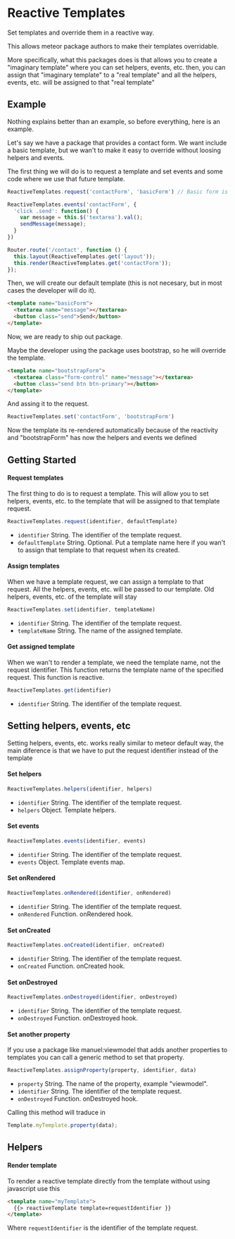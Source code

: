 Reactive Templates
==================

Set templates and override them in a reactive way.

This allows meteor package authors to make their templates overridable.

More specifically, what this packages does is that allows you to create a "imaginary template" where you can set helpers, events, etc. then, you can assign that "imaginary template" to a "real template" and all the helpers, events, etc. will be assigned to that "real template"

## Example

Nothing explains better than an example, so before everything, here is an example.

Let's say we have a package that provides a contact form. We want include a basic template, but we wan't to make it easy to override without loosing helpers and events.

The first thing we will do is to request a template and set events and some code where we use that future template.

```js
ReactiveTemplates.request('contactForm', 'basicForm') // Basic form is the name of the default template we will create later

ReactiveTemplates.events('contactForm', {
  'click .send': function() {
    var message = this.$('textarea').val();
    sendMessage(message);
  }
})

Router.route('/contact', function () {
  this.layout(ReactiveTemplates.get('layout'));
  this.render(ReactiveTemplates.get('contactForm'));
});
```

Then, we will create our default template (this is not necesary, but in most cases the developer will do it).

```html
<template name="basicForm">
  <textarea name="message"></textarea>
  <button class="send">Send</button>
</template>
```

Now, we are ready to ship out package. 

Maybe the developer using the package uses bootstrap, so he will override the template.

```html
<template name="bootstrapForm">
  <textarea class="form-control" name="message"></textarea>
  <button class="send btn btn-primary"></button>
</template>
```

And assing it to the request.

```js
ReactiveTemplates.set('contactForm', 'bootstrapForm')
```

Now the template its re-rendered automatically because of the reactivity and "bootstrapForm" has now the helpers and events we defined


## Getting Started

#### Request templates

The first thing to do is to request a template. This will allow you to set helpers, events, etc. to the template that will be assigned to that template request.

```js
ReactiveTemplates.request(identifier, defaultTemplate)
```

- ```identifier``` String. The identifier of the template request.
- ```defaultTemplate``` String. Optional. Put a template name here if you wan't to assign that template to that request when its created.

#### Assign templates

When we have a template request, we can assign a template to that request. All the helpers, events, etc. will be passed to our template. Old helpers, events, etc. of the template will stay

```js
ReactiveTemplates.set(identifier, templateName)
```

- ```identifier``` String. The identifier of the template request.
- ```templateName``` String. The name of the assigned template.

#### Get assigned template

When we wan't to render a template, we need the template name, not the request identifier. This function returns the template name of the specified request. This function is reactive.

```js
ReactiveTemplates.get(identifier)
```

- ```identifier``` String. The identifier of the template request.

## Setting helpers, events, etc

Setting helpers, events, etc. works really similar to meteor default way, the main diference is that we have to put the request identifier instead of the template

#### Set helpers

```js
ReactiveTemplates.helpers(identifier, helpers)
```

- ```identifier``` String. The identifier of the template request.
- ```helpers``` Object. Template helpers.

#### Set events

```js
ReactiveTemplates.events(identifier, events)
```

- ```identifier``` String. The identifier of the template request.
- ```events``` Object. Template events map.

#### Set onRendered

```js
ReactiveTemplates.onRendered(identifier, onRendered)
```

- ```identifier``` String. The identifier of the template request.
- ```onRendered``` Function. onRendered hook.

#### Set onCreated

```js
ReactiveTemplates.onCreated(identifier, onCreated)
```

- ```identifier``` String. The identifier of the template request.
- ```onCreated``` Function. onCreated hook.

#### Set onDestroyed

```js
ReactiveTemplates.onDestroyed(identifier, onDestroyed)
```

- ```identifier``` String. The identifier of the template request.
- ```onDestroyed``` Function. onDestroyed hook.

#### Set another property

If you use a package like manuel:viewmodel that adds another properties to 
templates you can call a generic method to set that property.

```js
ReactiveTemplates.assignProperty(property, identifier, data)
```

- ```property``` String. The name of the property, example "viewmodel".
- ```identifier``` String. The identifier of the template request.
- ```onDestroyed``` Function. onDestroyed hook.

Calling this method will traduce in

```js
Template.myTemplate.property(data);
```

## Helpers

#### Render template

To render a reactive template directly from the template without using javascript use this

```html
<template name="myTemplate">
  {{> reactiveTemplate template=requestIdentifier }}
</template>
```

Where ```requestIdentifier``` is the identifier of the template request.
